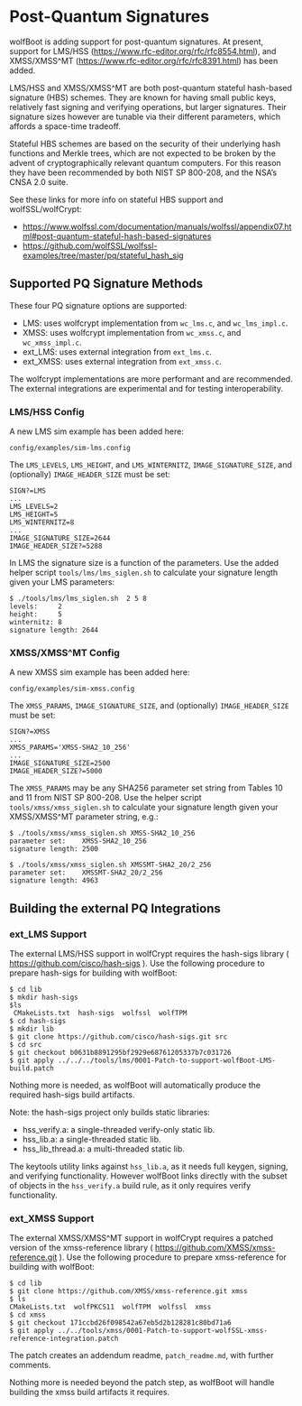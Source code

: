 # Post-Quantum Signatures

wolfBoot is adding support for post-quantum signatures. At present, support
for LMS/HSS (https://www.rfc-editor.org/rfc/rfc8554.html), and XMSS/XMSS^MT
(https://www.rfc-editor.org/rfc/rfc8391.html) has been added.

LMS/HSS and XMSS/XMSS^MT are both post-quantum stateful hash-based signature
(HBS) schemes. They are known for having small public keys, relatively fast
signing and verifying operations, but larger signatures. Their signature sizes
however are tunable via their different parameters, which affords a space-time
tradeoff.

Stateful HBS schemes are based on the security of their underlying hash
functions and Merkle trees, which are not expected to be broken by the advent
of cryptographically relevant quantum computers. For this reason they have
been recommended by both NIST SP 800-208, and the NSA’s CNSA 2.0 suite.

See these links for more info on stateful HBS support and wolfSSL/wolfCrypt:
- https://www.wolfssl.com/documentation/manuals/wolfssl/appendix07.html#post-quantum-stateful-hash-based-signatures
- https://github.com/wolfSSL/wolfssl-examples/tree/master/pq/stateful_hash_sig

## Supported PQ Signature Methods

These four PQ signature options are supported:
- LMS: uses wolfcrypt implementation from `wc_lms.c`, and `wc_lms_impl.c`.
- XMSS: uses wolfcrypt implementation from `wc_xmss.c`, and `wc_xmss_impl.c`.
- ext_LMS: uses external integration from `ext_lms.c`.
- ext_XMSS: uses external integration from `ext_xmss.c`.

The wolfcrypt implementations are more performant and are recommended.
The external integrations are experimental and for testing interoperability.

### LMS/HSS Config

A new LMS sim example has been added here:
```
config/examples/sim-lms.config
```

The `LMS_LEVELS`, `LMS_HEIGHT`, and `LMS_WINTERNITZ`, `IMAGE_SIGNATURE_SIZE`,
and (optionally) `IMAGE_HEADER_SIZE` must be set:

```
SIGN?=LMS
...
LMS_LEVELS=2
LMS_HEIGHT=5
LMS_WINTERNITZ=8
...
IMAGE_SIGNATURE_SIZE=2644
IMAGE_HEADER_SIZE?=5288
```

In LMS the signature size is a function of the parameters. Use the added helper
script `tools/lms/lms_siglen.sh` to calculate your signature length given your
LMS parameters:
```
$ ./tools/lms/lms_siglen.sh  2 5 8
levels:     2
height:     5
winternitz: 8
signature length: 2644
```

### XMSS/XMSS^MT Config

A new XMSS sim example has been added here:
```
config/examples/sim-xmss.config
```

The `XMSS_PARAMS`, `IMAGE_SIGNATURE_SIZE`, and (optionally) `IMAGE_HEADER_SIZE`
must be set:

```
SIGN?=XMSS
...
XMSS_PARAMS='XMSS-SHA2_10_256'
...
IMAGE_SIGNATURE_SIZE=2500
IMAGE_HEADER_SIZE?=5000
```

The `XMSS_PARAMS` may be any SHA256 parameter set string from Tables 10 and 11
from NIST SP 800-208.  Use the helper script `tools/xmss/xmss_siglen.sh` to
calculate your signature length given your XMSS/XMSS^MT parameter string, e.g.:
```
$ ./tools/xmss/xmss_siglen.sh XMSS-SHA2_10_256
parameter set:    XMSS-SHA2_10_256
signature length: 2500
```

```
$ ./tools/xmss/xmss_siglen.sh XMSSMT-SHA2_20/2_256
parameter set:    XMSSMT-SHA2_20/2_256
signature length: 4963
```

## Building the external PQ Integrations

### ext_LMS Support

The external LMS/HSS support in wolfCrypt requires the hash-sigs library ( https://github.com/cisco/hash-sigs ).
Use the following procedure to prepare hash-sigs for building with wolfBoot:

```
$ cd lib
$ mkdir hash-sigs
$ls
 CMakeLists.txt  hash-sigs  wolfssl  wolfTPM
$ cd hash-sigs
$ mkdir lib
$ git clone https://github.com/cisco/hash-sigs.git src
$ cd src
$ git checkout b0631b8891295bf2929e68761205337b7c031726
$ git apply ../../../tools/lms/0001-Patch-to-support-wolfBoot-LMS-build.patch
```

Nothing more is needed, as wolfBoot will automatically produce the required
hash-sigs build artifacts.

Note: the hash-sigs project only builds static libraries:
- hss_verify.a: a single-threaded verify-only static lib.
- hss_lib.a: a single-threaded static lib.
- hss_lib_thread.a: a multi-threaded static lib.

The keytools utility links against `hss_lib.a`, as it needs full
keygen, signing, and verifying functionality. However wolfBoot
links directly with the subset of objects in the `hss_verify.a`
build rule, as it only requires verify functionality.


### ext_XMSS Support

The external XMSS/XMSS^MT support in wolfCrypt requires a patched version of the
xmss-reference library ( https://github.com/XMSS/xmss-reference.git ).
Use the following procedure to prepare xmss-reference for building with
wolfBoot:

```
$ cd lib
$ git clone https://github.com/XMSS/xmss-reference.git xmss
$ ls
CMakeLists.txt  wolfPKCS11  wolfTPM  wolfssl  xmss
$ cd xmss
$ git checkout 171ccbd26f098542a67eb5d2b128281c80bd71a6
$ git apply ../../tools/xmss/0001-Patch-to-support-wolfSSL-xmss-reference-integration.patch
```

The patch creates an addendum readme, `patch_readme.md`, with further comments.

Nothing more is needed beyond the patch step, as wolfBoot will handle building
the xmss build artifacts it requires.

